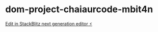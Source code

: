 # dom-project-chaiaurcode-mbit4n

[Edit in StackBlitz next generation editor ⚡️](https://stackblitz.com/~/github.com/iashu-777/dom-project-chaiaurcode-mbit4n)